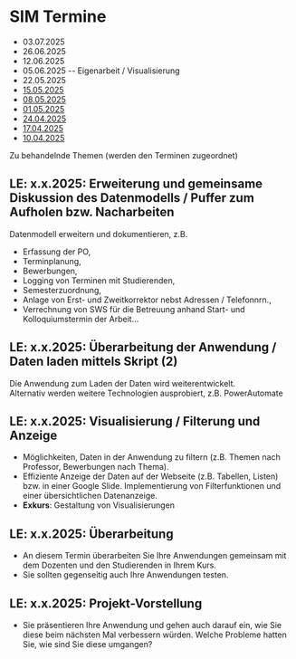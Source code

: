 # SIM Termine

* 03.07.2025
* 26.06.2025
* 12.06.2025
* 05.06.2025 -- Eigenarbeit / Visualisierung
* 22.05.2025 
* [15.05.2025](2025-05-15.MD)
* [08.05.2025](2025-05-08.MD)
* [01.05.2025](2025-05-01.MD)
* [24.04.2025](2025-04-24.MD)
* [17.04.2025](2025-04-17.MD)
* [10.04.2025](2025-04-10.MD)

Zu behandelnde Themen (werden den Terminen zugeordnet)

## **LE: x.x.2025**: Erweiterung und gemeinsame Diskussion des Datenmodells / Puffer zum Aufholen bzw. Nacharbeiten

Datenmodell erweitern und dokumentieren, z.B.  

* Erfassung der PO,  
* Terminplanung,  
* Bewerbungen,  
* Logging von Terminen mit Studierenden,  
* Semesterzuordnung,  
* Anlage von Erst- und Zweitkorrektor nebst Adressen / Telefonnrn.,
* Verrechnung von SWS für die Betreuung anhand Start- und Kolloquiumstermin der Arbeit...

## **LE: x.x.2025**: Überarbeitung der Anwendung / Daten laden mittels Skript (2)

Die Anwendung zum Laden der Daten wird weiterentwickelt.  
Alternativ werden weitere Technologien ausprobiert, z.B. PowerAutomate

## **LE: x.x.2025**: Visualisierung / Filterung und Anzeige

* Möglichkeiten, Daten in der Anwendung zu filtern (z.B. Themen nach Professor, Bewerbungen nach Thema).
* Effiziente Anzeige der Daten auf der Webseite (z.B. Tabellen, Listen) bzw. in einer Google Slide. Implementierung von Filterfunktionen und einer übersichtlichen Datenanzeige.
* **Exkurs**: Gestaltung von Visualisierungen

## **LE: x.x.2025**: Überarbeitung

* An diesem Termin überarbeiten Sie Ihre Anwendungen gemeinsam mit dem Dozenten und den Studierenden in Ihrem Kurs.  
* Sie sollten gegenseitig auch Ihre Anwendungen testen.

## **LE: x.x.2025**: Projekt-Vorstellung  

* Sie präsentieren Ihre Anwendung und gehen auch darauf ein, wie Sie diese beim nächsten Mal verbessern würden. Welche Probleme hatten Sie, wie sind Sie diese umgangen?  
